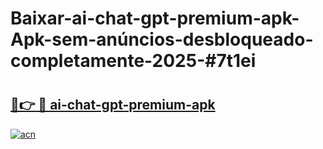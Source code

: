# Baixar-ai-chat-gpt-premium-apk-Apk-sem-anúncios-desbloqueado-completamente-2025-#7t1ei

# <h2><a href="https://ainizakaria.my?title=ai-chat-gpt-premium-apk&ref=24M">🔗👉 🔴 ai-chat-gpt-premium-apk</a></h2>

[![acn](https://github.com/user-attachments/assets/0f9c940e-d8b0-45ae-aac7-cd30a18b3e1c)](https://ainizakaria.my?title=ai-chat-gpt-premium-apk&ref=24M)

